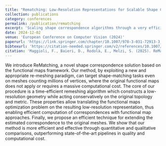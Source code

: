 ```yaml
---
title: "Rematching: Low-Resolution Representations for Scalable Shape Correspondence"
collection: publications
category: conferences
permalink: /publication/rematching
excerpt: 'Scaling shape correspondence algorithms through a very efficient, topology- and geometry-preserving remeshing algorithm.'
date: 2024-12-02
venue: 'European Conference on Computer Vision (2024)'
paperurl: 'https://link.springer.com/chapter/10.1007/978-3-031-72913-3_11'
bibtexurl: 'https://citation-needed.springer.com/v2/references/10.1007/978-3-031-72913-3_11?format=bibtex&flavour=citation'
citation: 'Maggioli, F., Baieri, D., Rodolà, E., Melzi, S. (2025). ReMatching: Low-Resolution Representations for Scalable Shape Correspondence. ECCV 2024. Lecture Notes in Computer Science, vol 15095.'
---
```


We introduce ReMatching, a novel shape correspondence solution based on the functional maps framework. Our method, by exploiting a new and appropriate re-meshing paradigm, can target shape-matching tasks even on meshes counting millions of vertices, where the original functional maps does not apply or requires a massive computational cost. The core of our procedure is a time-efficient remeshing algorithm which constructs a low-resolution geometry while acting conservatively on the original topology and metric. These properties allow translating the functional maps optimization problem on the resulting low-resolution representation, thus enabling efficient computation of correspondences with functional map approaches. Finally, we propose an efficient technique for extending the estimated correspondence to the original meshes. We show that our method is more efficient and effective through quantitative and qualitative comparisons, outperforming state-of-the-art pipelines in quality and computational cost.